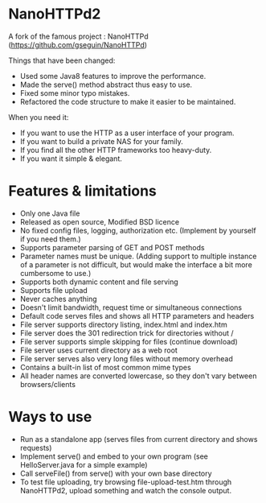 NanoHTTPd2
======================
A fork of the famous project : NanoHTTPd (https://github.com/gseguin/NanoHTTPd)

Things that have been changed:

* Used some Java8 features to improve the performance.
* Made the serve() method abstract thus easy to use.
* Fixed some minor typo mistakes.
* Refactored the code structure to make it easier to be maintained.

When you need it:

* If you want to use the HTTP as a user interface of your program.
* If you want to build a private NAS for your family.
* If you find all the other HTTP frameworks too heavy-duty.
* If you want it simple & elegant.

Features & limitations
======================

* Only one Java file
* Released as open source, Modified BSD licence
* No fixed config files, logging, authorization etc. (Implement by yourself if you need them.)
* Supports parameter parsing of GET and POST methods
* Parameter names must be unique. (Adding support to multiple instance of a parameter is not difficult, but would make
  the interface a bit more cumbersome to use.)
* Supports both dynamic content and file serving
* Supports file upload
* Never caches anything
* Doesn't limit bandwidth, request time or simultaneous connections
* Default code serves files and shows all HTTP parameters and headers
* File server supports directory listing, index.html and index.htm
* File server does the 301 redirection trick for directories without /
* File server supports simple skipping for files (continue download)
* File server uses current directory as a web root
* File server serves also very long files without memory overhead
* Contains a built-in list of most common mime types
* All header names are converted lowercase, so they don't vary between browsers/clients

Ways to use
===========

* Run as a standalone app (serves files from current directory and shows requests)
* Implement serve() and embed to your own program (see HelloServer.java for a simple example)
* Call serveFile() from serve() with your own base directory
* To test file uploading, try browsing file-upload-test.htm through NanoHTTPd2, upload something and watch the console
  output.